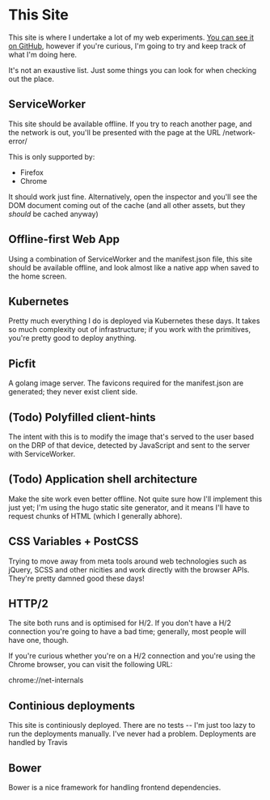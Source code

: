# This Site
This site is where I undertake a lot of my web experiments.
[You can see it on GitHub](https://github.com/andrewhowdencom/www.andrewhowden.com),
however if you're curious, I'm going to try and keep track of what I'm doing
here.

It's not an exaustive list. Just some things you can look for when checking out
the place.

## ServiceWorker
This site should be available offline. If you try to reach another page, and the 
network is out, you'll be presented with the page at the URL /network-error/ 

This is only supported by:
- Firefox
- Chrome

It should work just fine. Alternatively, open the inspector and you'll see the
DOM document coming out of the cache (and all other assets, but they *should*
be cached anyway)

## Offline-first Web App
Using a combination of ServiceWorker and the manifest.json file, this site should
be available offline, and look almost like a native app when saved to the home
screen.

## Kubernetes
Pretty much everything I do is deployed via Kubernetes these days. It takes
so much complexity out of infrastructure; if you work with the primitives, you're
pretty good to deploy anything.

## Picfit
A golang image server. The favicons required for the manifest.json are
generated; they never exist client side.

## (Todo) Polyfilled client-hints
The intent with this is to modify the image that's served to the user based on the
DRP of that device, detected by JavaScript and sent to the server with 
ServiceWorker.

## (Todo) Application shell architecture
Make the site work even better offline. Not quite sure how I'll implement this
just yet; I'm using the hugo static site generator, and it means I'll have to
request chunks of HTML (which I generally abhore).

## CSS Variables + PostCSS
Trying to move away from meta tools around web technologies such as jQuery,
SCSS and other nicities and work directly with the browser APIs. They're pretty
damned good these days!

## HTTP/2
The site both runs and is optimised for H/2. If you don't have a H/2 connection
you're going to have a bad time; generally, most people will have one, though. 

If you're curious whether you're on a H/2 connection and you're using the Chrome 
browser, you can visit the following URL:

chrome://net-internals

## Continious deployments
This site is continiously deployed. There are no tests -- I'm just too lazy
to run the deployments manually. I've never had a problem. Deployments are
handled by Travis

## Bower
Bower is a nice framework for handling frontend dependencies.
